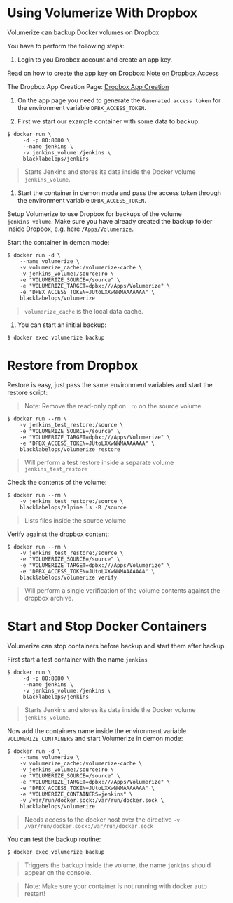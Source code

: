 # Using Volumerize With Dropbox

Volumerize can backup Docker volumes on Dropbox.

You have to perform the following steps:

1. Login to you Dropbox account and create an app key.

Read on how to create the app key on Dropbox: [Note on Dropbox Access](http://duplicity.nongnu.org/duplicity.1.html#toc12)

The Dropbox App Creation Page: [Dropbox App Creation](https://www.dropbox.com/developers/apps/create)

1. On the app page you need to generate the `Generated access token` for the environment variable `DPBX_ACCESS_TOKEN`.

1. First we start our example container with some data to backup:

~~~~
$ docker run \
     -d -p 80:8080 \
     --name jenkins \
     -v jenkins_volume:/jenkins \
     blacklabelops/jenkins
~~~~

> Starts Jenkins and stores its data inside the Docker volume `jenkins_volume`.

1. Start the container in demon mode and pass the access token through the environment variable `DPBX_ACCESS_TOKEN`.

Setup Volumerize to use Dropbox for backups of the volume `jenkins_volume`. Make sure you have already created the backup folder inside Dropbox, e.g. here `/Apps/Volumerize`.

Start the container in demon mode:

~~~~
$ docker run -d \
    --name volumerize \
    -v volumerize_cache:/volumerize-cache \
    -v jenkins_volume:/source:ro \
    -e "VOLUMERIZE_SOURCE=/source" \
    -e "VOLUMERIZE_TARGET=dpbx:///Apps/Volumerize" \
    -e "DPBX_ACCESS_TOKEN=JUtoLXXwNNMAAAAAAA" \
    blacklabelops/volumerize
~~~~

> `volumerize_cache` is the local data cache.

1. You can start an initial backup:

~~~~
$ docker exec volumerize backup
~~~~

# Restore from Dropbox

Restore is easy, just pass the same environment variables and start the restore script:

> Note: Remove the read-only option `:ro` on the source volume.

~~~~
$ docker run --rm \
    -v jenkins_test_restore:/source \
    -e "VOLUMERIZE_SOURCE=/source" \
    -e "VOLUMERIZE_TARGET=dpbx:///Apps/Volumerize" \
    -e "DPBX_ACCESS_TOKEN=JUtoLXXwNNMAAAAAAA" \
    blacklabelops/volumerize restore
~~~~

> Will perform a test restore inside a separate volume `jenkins_test_restore`

Check the contents of the volume:

~~~~
$ docker run --rm \
    -v jenkins_test_restore:/source \
    blacklabelops/alpine ls -R /source
~~~~

> Lists files inside the source volume

Verify against the dropbox content:

~~~~
$ docker run --rm \
    -v jenkins_test_restore:/source \
    -e "VOLUMERIZE_SOURCE=/source" \
    -e "VOLUMERIZE_TARGET=dpbx:///Apps/Volumerize" \
    -e "DPBX_ACCESS_TOKEN=JUtoLXXwNNMAAAAAAA" \
    blacklabelops/volumerize verify
~~~~

> Will perform a single verification of the volume contents against the dropbox archive.

# Start and Stop Docker Containers

Volumerize can stop containers before backup and start them after backup.

First start a test container with the name `jenkins`

~~~~
$ docker run \
     -d -p 80:8080 \
     --name jenkins \
     -v jenkins_volume:/jenkins \
     blacklabelops/jenkins
~~~~

> Starts Jenkins and stores its data inside the Docker volume `jenkins_volume`.

Now add the containers name inside the environment variable `VOLUMERIZE_CONTAINERS` and start Volumerize in demon mode:

~~~~
$ docker run -d \
    --name volumerize \
    -v volumerize_cache:/volumerize-cache \
    -v jenkins_volume:/source:ro \
    -e "VOLUMERIZE_SOURCE=/source" \
    -e "VOLUMERIZE_TARGET=dpbx:///Apps/Volumerize" \
    -e "DPBX_ACCESS_TOKEN=JUtoLXXwNNMAAAAAAA" \
    -e "VOLUMERIZE_CONTAINERS=jenkins" \
    -v /var/run/docker.sock:/var/run/docker.sock \
    blacklabelops/volumerize
~~~~

> Needs access to the docker host over the directive `-v /var/run/docker.sock:/var/run/docker.sock`

You can test the backup routine:

~~~~
$ docker exec volumerize backup
~~~~

> Triggers the backup inside the volume, the name `jenkins` should appear on the console.

> Note: Make sure your container is not running with docker auto restart!

